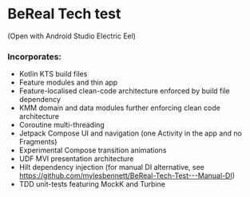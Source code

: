# BeReal Tech test
(Open with Android Studio Electric Eel)

### Incorporates:

- Kotlin KTS build files
- Feature modules and thin app
- Feature-localised clean-code architecture enforced by build file dependency
- KMM domain and data modules further enforcing clean code architecture
- Coroutine multi-threading
- Jetpack Compose UI and navigation (one Activity in the app and no Fragments)
- Experimental Compose transition animations
- UDF MVI presentation architecture
- Hilt dependency injection (for manual DI alternative, see https://github.com/mylesbennett/BeReal-Tech-Test---Manual-DI)
- TDD unit-tests featuring MockK and Turbine
